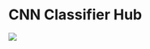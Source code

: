 # CNN Classifier Hub
![](https://github.com/Omanshu209/CNN-Classifier-Hub/assets/114089324/38c2cac4-42fb-42c6-8d36-55730e11a969)
